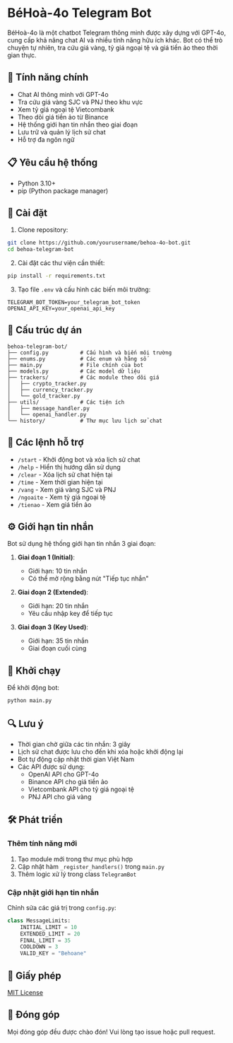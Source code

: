 # BéHoà-4o Telegram Bot

BéHoà-4o là một chatbot Telegram thông minh được xây dựng với GPT-4o, cung cấp khả năng chat AI và nhiều tính năng hữu ích khác. Bot có thể trò chuyện tự nhiên, tra cứu giá vàng, tỷ giá ngoại tệ và giá tiền ảo theo thời gian thực.

## 🚀 Tính năng chính

- Chat AI thông minh với GPT-4o
- Tra cứu giá vàng SJC và PNJ theo khu vực
- Xem tỷ giá ngoại tệ Vietcombank
- Theo dõi giá tiền ảo từ Binance
- Hệ thống giới hạn tin nhắn theo giai đoạn
- Lưu trữ và quản lý lịch sử chat
- Hỗ trợ đa ngôn ngữ

## 📋 Yêu cầu hệ thống

- Python 3.10+
- pip (Python package manager)

## 🔧 Cài đặt

1. Clone repository:
```bash
git clone https://github.com/yourusername/behoa-4o-bot.git
cd behoa-telegram-bot
```

2. Cài đặt các thư viện cần thiết:
```bash
pip install -r requirements.txt
```

3. Tạo file `.env` và cấu hình các biến môi trường:
```env
TELEGRAM_BOT_TOKEN=your_telegram_bot_token
OPENAI_API_KEY=your_openai_api_key
```

## 🎯 Cấu trúc dự án

```
behoa-telegram-bot/
├── config.py          # Cấu hình và biến môi trường
├── enums.py           # Các enum và hằng số
├── main.py            # File chính của bot
├── models.py          # Các model dữ liệu
├── trackers/          # Các module theo dõi giá
│   ├── crypto_tracker.py
│   ├── currency_tracker.py
│   └── gold_tracker.py
├── utils/             # Các tiện ích
│   ├── message_handler.py
│   └── openai_handler.py
└── history/           # Thư mục lưu lịch sử chat
```

## 💬 Các lệnh hỗ trợ

- `/start` - Khởi động bot và xóa lịch sử chat
- `/help` - Hiển thị hướng dẫn sử dụng
- `/clear` - Xóa lịch sử chat hiện tại
- `/time` - Xem thời gian hiện tại
- `/vang` - Xem giá vàng SJC và PNJ
- `/ngoaite` - Xem tỷ giá ngoại tệ
- `/tienao` - Xem giá tiền ảo

## ⚙️ Giới hạn tin nhắn

Bot sử dụng hệ thống giới hạn tin nhắn 3 giai đoạn:

1. **Giai đoạn 1 (Initial)**:
   - Giới hạn: 10 tin nhắn
   - Có thể mở rộng bằng nút "Tiếp tục nhắn"

2. **Giai đoạn 2 (Extended)**:
   - Giới hạn: 20 tin nhắn
   - Yêu cầu nhập key để tiếp tục

3. **Giai đoạn 3 (Key Used)**:
   - Giới hạn: 35 tin nhắn
   - Giai đoạn cuối cùng

## 🚦 Khởi chạy

Để khởi động bot:

```bash
python main.py
```

## 🔍 Lưu ý

- Thời gian chờ giữa các tin nhắn: 3 giây
- Lịch sử chat được lưu cho đến khi xóa hoặc khởi động lại
- Bot tự động cập nhật thời gian Việt Nam
- Các API được sử dụng:
  - OpenAI API cho GPT-4o
  - Binance API cho giá tiền ảo
  - Vietcombank API cho tỷ giá ngoại tệ
  - PNJ API cho giá vàng

## 🛠️ Phát triển

### Thêm tính năng mới

1. Tạo module mới trong thư mục phù hợp
2. Cập nhật hàm `_register_handlers()` trong `main.py`
3. Thêm logic xử lý trong class `TelegramBot`

### Cập nhật giới hạn tin nhắn

Chỉnh sửa các giá trị trong `config.py`:
```python
class MessageLimits:
    INITIAL_LIMIT = 10
    EXTENDED_LIMIT = 20
    FINAL_LIMIT = 35
    COOLDOWN = 3
    VALID_KEY = "Behoane"
```

## 📄 Giấy phép

[MIT License](https://www.facebook.com/SMLxuneo/)

## 👥 Đóng góp

Mọi đóng góp đều được chào đón! Vui lòng tạo issue hoặc pull request.